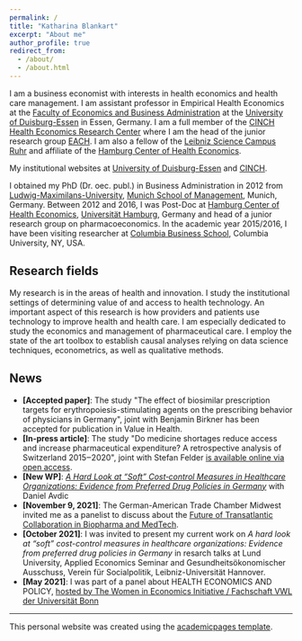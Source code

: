 ```yaml
---
permalink: /
title: "Katharina Blankart"
excerpt: "About me"
author_profile: true
redirect_from: 
  - /about/
  - /about.html
---
```




I am a business economist with interests in health economics and health care management. I am assistant professor in Empirical Health Economics at the [Faculty of Economics and Business Administration](https://www.wiwi.uni-due.de/en/homepage/) at the [University of Duisburg-Essen](https://www.uni-due.de/) in Essen, Germany. I am a full member of the [CINCH Health Economics Research Center](https://cinch.uni-due.de/) where I am the head of the junior research group [EACH](https://cinch.uni-due.de/research/junior-research-groups/each-empirical-analysis-of-competition-in-health-care-markets/). I am also a fellow of the [Leibniz Science Campus Ruhr](https://lscr.rwi-essen.de/en/) and affiliate of the [Hamburg Center of Health Economics](https://www.hche.uni-hamburg.de/ueberuns/personen/affiliates.html).

My institutional websites at [University of Duisburg-Essen](https://www.hcm.wiwi.uni-due.de/en/team/katharina-blankart/) and [CINCH](https://cinch.uni-due.de/team/full-members/jun-prof-dr-katharina-blankart-mbr/).

I obtained my PhD (Dr. oec. publ.) in Business Administration in 2012 from [Ludwig-Maximilans-University](https://www.en.uni-muenchen.de/index.html), [Munich School of Management](https://www.en.bwl.uni-muenchen.de/index.html), Munich, Germany. Between 2012 and 2016, I was Post-Doc at [Hamburg Center of Health Economics](https://lscr.rwi-essen.de/en/), [Universität Hamburg](https://www.uni-hamburg.de/en.html), Germany and head of a junior research group on pharmacoeconomics. In the academic year 2015/2016, I have been visiting researcher at [Columbia Business School](https://home.gsb.columbia.edu/), Columbia University, NY, USA.



Research fields
-------

My research is in the areas of health and innovation. I study the institutional settings of determining value of and access to health technology. An important aspect of this research is how providers and patients use technology to improve health and health care. I am especially dedicated to study the economics and management of pharmaceutical care. I employ the state of the art toolbox to establish causal analyses relying on data science techniques, econometrics, as well as qualitative methods.

News
-------
- **[Accepted paper]**: The study "The effect of biosimilar prescription targets for erythropoiesis-stimulating agents on the prescribing behavior of physicians in Germany", joint with Benjamin Birkner has been accepted for publication in Value in Health.
- **[In-press article]**: The study "Do medicine shortages reduce access and increase pharmaceutical expenditure? A retrospective analysis of Switzerland 2015‒2020", joint with Stefan Felder [is available online via open access](https://www.sciencedirect.com/science/article/pii/S1098301522000535).
- **[New WP]**: [*A Hard Look at “Soft” Cost‐control Measures in Healthcare Organizations: Evidence from Preferred Drug Policies in Germany*](https://duepublico2.uni-due.de/receive/duepublico_mods_00074978) with Daniel Avdic
- **[November 9, 2021]**: The German-American Trade Chamber Midwest invited me as a panelist to discuss about the [Future of Transatlantic Collaboration in Biopharma and MedTech](https://www.linkedin.com/events/6849029159679782912/).
- **[October 2021]**: I was invited to present my current work on *A hard look at “soft” cost-control measures in healthcare organizations: Evidence from preferred drug policies in Germany* in resarch talks at Lund University, Applied Economics Seminar and Gesundheitsökonomischer Ausschuss, Verein für Socialpolitik, Leibniz-Universität Hannover.
- **[May 2021]**: I was part of a panel about HEALTH ECONOMICS AND POLICY, [hosted by The Women in Economics Initiative / Fachschaft VWL der Universität Bonn](https://women-in-economics.com/event/health-economics-and-policy-wie-inspire/)



- - - 
This personal website was created using the [academicpages template](https://github.com/academicpages/academicpages.github.io).
